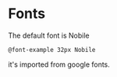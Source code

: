 Fonts
======

The default font is Nobile

```
@font-example 32px Nobile
```

it's imported from google fonts.
